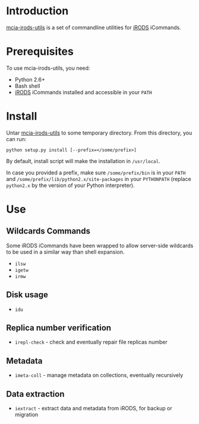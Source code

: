 # Introduction

[mcia-irods-utils](https://github.com/mesocentre-mcia/mcia-irods-utils) is a set of commandline utilities for [iRODS](http://www.irods.org) iCommands.

# Prerequisites

To use mcia-irods-utils, you need:
* Python 2.6+
* Bash shell
* [iRODS](http://www.irods.org) iCommands installed and accessible in your `PATH`

# Install

Untar [mcia-irods-utils](https://github.com/mesocentre-mcia/mcia-irods-utils) to some temporary directory. From this directory, you can run:

```
python setup.py install [--prefix=</some/prefix>]
```

By default, install script will make the installation in `/usr/local`.

In case you provided a prefix, make sure `/some/prefix/bin` is in your `PATH` and `/some/prefix/lib/python2.x/site-packages` in your `PYTHONPATH` (replace `python2.x` by the version of your Python interpreter).

# Use

## Wildcards Commands

Some iRODS iCommands have been wrapped to allow server-side wildcards to be used in a similar way than shell expansion.

* `ilsw`
* `igetw`
* `irmw`

## Disk usage

* `idu`

## Replica number verification

* `irepl-check` - check and eventually repair file replicas number

## Metadata

* `imeta-coll` - manage metadata on collections, eventually recursively

## Data extraction

* `iextract` - extract data and metadata from iRODS, for backup or migration
